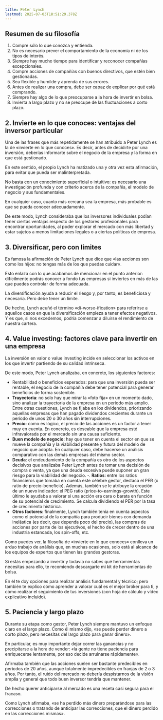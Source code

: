 ```yaml
---
title: Peter Lynch
lastmod: 2025-07-03T18:51:29.378Z
---
```


## Resumen de su filosofía
1. Compre sólo lo que conozca y entienda.
2. No es necesario prever el comportamiento de la economía ni de los tipos de interés.
3. Siempre hay mucho tiempo para identificar y reconocer compañías excepcionales.
4. Compre acciones de compañías con buenos directivos, que estén bien gestionadas.
5. Sea flexible y humilde y aprenda de sus errores.
6. Antes de realizar una compra, debe ser capaz de explicar por qué está comprando.
7. Siempre hay algo de lo que preocuparse a la hora de invertir en bolsa.
8. Invierta a largo plazo y no se preocupe de las fluctuaciones a corto plazo.

## 2. Invierte en lo que conoces: ventajas del inversor particular

Una de las frases que más repetidamente se han atribuido a Peter Lynch es la de «invierte en lo que conoces». Es decir, antes de decidirte por una inversión, deberías informarte sobre el negocio de la empresa y la forma en que está gestionado.

En este sentido, el propio Lynch ha matizado una y otra vez esta afirmación, para evitar que pueda ser malinterpretada.

No basta con un conocimiento superficial o intuitivo: es necesario una investigación profunda y con criterio acerca de la compañía, el modelo de negocio y sus fundamentales.

En cualquier caso, cuanto más cercana sea la empresa, más probable es que se pueda conocer adecuadamente.

De este modo, Lynch consideraba que los inversores individuales podían tener ciertas ventajas respecto de los gestores profesionales para encontrar oportunidades, al poder explorar el mercado con más libertad y estar sujetos a menos limitaciones legales o a ciertas políticas de empresa.

## 3. Diversificar, pero con límites

Es famosa la afirmación de Peter Lynch que dice que «las acciones son como los hijos: no tengas más de los que puedas cuidar».

Esto enlaza con lo que acabamos de mencionar en el punto anterior: difícilmente podrás conocer a fondo tus empresas si inviertes en más de las que puedes controlar de forma adecuada.

La diversificación ayuda a reducir el riesgo y, por tanto, es beneficiosa y necesaria. Pero debe tener un límite.

De hecho, Lynch acuñó el término «di-worse-ification» para referirse a aquellos casos en que la diversificación empieza a tener efectos negativos. Y es que, si nos excedemos, podría comenzar a diluirse el rendimiento de nuestra cartera.

## 4. Value investing: factores clave para invertir en una empresa

La inversión en valor o value investing incide en seleccionar los activos en los que invertir partiendo de su calidad intrínseca.

De este modo, Peter Lynch analizaba, en concreto, los siguientes factores:

- Rentabilidad o beneficios esperados: para que una inversión pueda ser rentable, el negocio de la compañía debe tener potencial para generar beneficios de forma sostenible.
- **Trayectoria**: no solo hay que mirar la «foto fija» en un momento dado, sino analizar la trayectoria de la empresa en un período más amplio. Entre otras cuestiones, Lynch se fijaba en los dividendos, priorizando aquellas empresas que han pagado dividendos crecientes durante un período de unos 20 o 30 años sin interrupciones.
- **Precio**: como es lógico, el precio de las acciones es un factor a tener muy en cuenta. En concreto, es deseable que la empresa esté infravalorada por el mercado sin una causa suficiente.
- **Buen modelo de negocio**: hay que tener en cuenta el sector en que se mueve la compañía y la viabilidad presente y futura del modelo de negocio que adopta. En cualquier caso, debe hacerse un análisis comparativo con las demás empresas del mismo sector.
- **Deuda**: el endeudamiento de la compañía es otro de los aspectos decisivos que analizaba Peter Lynch antes de tomar una decisión de compra o venta, ya que una deuda excesiva puede suponer un gran riesgo para la viabilidad del negocio.
-. **Ratios**: entre los ratios financieros que tomaba en cuenta este célebre gestor, destaca el PER (o ratio de precio-beneficio). Además, también se le atribuye la creación de un nuevo indicador: el PEG ratio (price-to-earnings-growth). Este último le ayudaba a valorar si una acción era cara o barata en función de su potencial de crecimiento. Se calcula dividiendo el PER por la tasa de crecimiento histórica.
- **Otros factores**: finalmente, Lynch también tenía en cuenta aspectos como el potencial de la compañía para producir bienes con demanda inelástica (es decir, que dependa poco del precio), las compras de acciones por parte de los ejecutivos, el hecho de crecer dentro de una industria estancada, los spin-offs, etc.

Como puedes ver, la filosofía de «invierte en lo que conoces» conlleva un arduo trabajo de análisis que, en muchas ocasiones, solo está al alcance de los equipos de expertos que tienen las grandes gestoras.

Si estás empezando a invertir y todavía no sabes qué herramientas necesitas para ello, te recomiendo descargarte mi kit de herramientas de bolsa.

En él te doy opciones para realizar análisis fundamental y técnico; pero también te explico cómo aprender a valorar cuál es el mejor bróker para ti, y cómo realizar el seguimiento de tus inversiones (con hoja de cálculo y vídeo explicativo incluido).

## 5. Paciencia y largo plazo

Durante su etapa como gestor, Peter Lynch siempre mantuvo un enfoque claro en el largo plazo. Como él mismo dijo, «se puede perder dinero a corto plazo, pero necesitas del largo plazo para ganar dinero».

En particular, es muy importante dejar correr las ganancias y no precipitarse a la hora de vender: «la gente no tiene paciencia para enriquecerse lentamente, por eso decide arruinarse rápidamente».

Afirmaba también que las acciones suelen ser bastante predecibles en períodos de 20 años, aunque totalmente impredecibles en franjas de 2 o 3 años. Por tanto, el ruido del mercado no debería despistarnos de la visión amplia y general que todo buen inversor tendría que mantener.

De hecho querer anticiparse al mercado es una receta casi segura para el fracaso.

Como Lynch afirmaba, «se ha perdido más dinero preparándose para las correcciones o tratando de anticipar las correcciones, que el dinero perdido en las correcciones mismas».